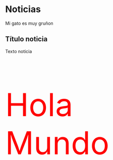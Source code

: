 
<div id="contenedor">
  <h1>Noticias</h1>
  <section class="noticias">
    <p>Mi gato es muy gruñon</p>
    <article class="articulo">
      <h2>Título noticia</h2>
      <p>Texto noticia   <p style="color:red; font-size:100px">Hola Mundo</p> </h2>
    </article>
  </section>
</div>
    
  
